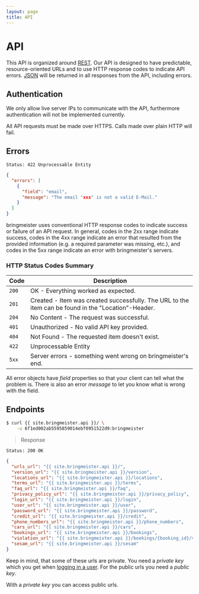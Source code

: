 ```yaml
---
layout: page
title: API
---
```


# API

This API is organized around [REST][REST]. Our API is designed to have predictable, resource-oriented URLs and to use HTTP response codes to indicate API errors. [JSON][JSON] will be returned in all responses from the API, including errors.

## Authentication

We only allow live server IPs to communicate with the API, furthermore authentication will not be implemented currently.

All API requests must be made over HTTPS. Calls made over plain HTTP will fail.


## Errors

```nginx
Status: 422 Unprocessable Entity
```

```json
{
  "errors": [
    {
      "field": "email",
      "message": "The email "xxx" is not a valid E-Mail."
    }
  ]
}
```

bringmeister uses conventional HTTP response codes to indicate success or failure of an API request. In general, codes in the 2xx range indicate success, codes in the 4xx range indicate an error that resulted from the provided information (e.g. a required parameter was missing, etc.), and codes in the 5xx range indicate an error with bringmeister's servers.

### HTTP Status Codes Summary

Code   | Description
---    |---
`200`  | OK - Everything worked as expected.
`201`  | Created - Item was created successfully. The URL to the item can be found in the "Location"-Header.
`204`  | No Content - The request was successful.
`401`  | Unauthorized - No valid API key provided.
`404`  | Not Found - The requested item doesn't exist.
`422`  |  Unprocessable Entity
`5xx`  | Server errors - something went wrong on bringmeister's end.

All error objects have _field_ properties so that your client can tell what the problem is. There is also an error _message_ to let you know what is wrong with the field.

## Endpoints

```sh
$ curl {{ site.bringmeister.api }}/ \
    -u 6f1ed002ab5595859014ebf0951522d9:bringmeister
```

> Response

```nginx
Status: 200 OK
```
```json
{
  "urls_url": "{{ site.bringmeister.api }}/",
  "version_url": "{{ site.bringmeister.api }}/version",
  "locations_url": "{{ site.bringmeister.api }}/locations",
  "terms_url": "{{ site.bringmeister.api }}/terms",
  "faq_url": "{{ site.bringmeister.api }}/faq",
  "privacy_policy_url": "{{ site.bringmeister.api }}/privacy_policy",
  "login_url": "{{ site.bringmeister.api }}/login",
  "user_url": "{{ site.bringmeister.api }}/user",
  "password_url": "{{ site.bringmeister.api }}/password",
  "credit_url": "{{ site.bringmeister.api }}/credit",
  "phone_numbers_url": "{{ site.bringmeister.api }}/phone_numbers",
  "cars_url": "{{ site.bringmeister.api }}/cars",
  "bookings_url": "{{ site.bringmeister.api }}/bookings",
  "violation_url": "{{ site.bringmeister.api }}/bookings/{booking_id}/violation",
  "sesam_url": "{{ site.bringmeister.api }}/sesam"
}
```

Keep in mind, that some of these urls are private. You need a _private key_ which you get when [logging in a user][login].
For the public urls you need a _public key_.

With a _private key_ you can access public urls.

  [REST]: http://en.wikipedia.org/wiki/Representational_State_Transfer
  [JSON]: http://www.json.org/
  [HTTP Basic Auth]: http://en.wikipedia.org/wiki/Basic_access_authentication
  [HTTPS]: http://en.wikipedia.org/wiki/HTTP_Secure
  [login]: /api/login/
  [createuser]: /api/user/#toc_1
